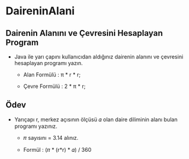 # DaireninAlani
## Dairenin Alanını ve Çevresini Hesaplayan Program

* Java ile yarı çapını kullanıcıdan aldığınız dairenin alanını ve çevresini hesaplayan programı yazın.

  * Alan Formülü : π * r * r;

  * Çevre Formülü : 2 * π * r;

## Ödev

* Yarıçapı r, merkez açısının ölçüsü 𝛼 olan daire diliminin alanı bulan programı yazınız.

  * 𝜋 sayısını = 3.14 alınız.

  * Formül : (𝜋 * (r*r) * 𝛼) / 360
